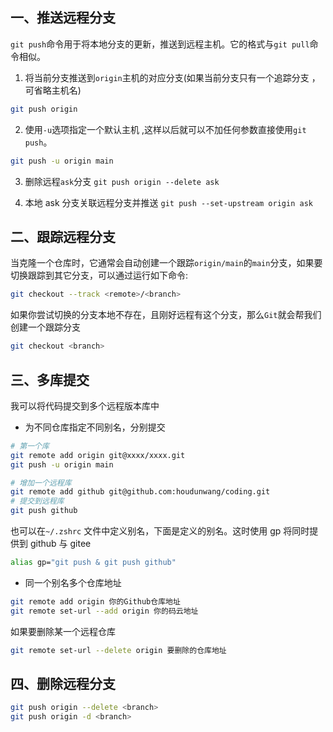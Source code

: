 ## 一、推送远程分支

`git push`命令用于将本地分支的更新，推送到远程主机。它的格式与`git pull`命令相似。

1. 将当前分支推送到`origin`主机的对应分支(如果当前分支只有一个追踪分支 ，可省略主机名)

```bash
git push origin
```

2. 使用`-u`选项指定一个默认主机 ,这样以后就可以不加任何参数直接使用`git push`。

```bash
git push -u origin main
```

3. 删除远程`ask`分支 `git push origin --delete ask`

4. 本地 ask 分支关联远程分支并推送 `git push --set-upstream origin ask`

## 二、跟踪远程分支

当克隆一个仓库时，它通常会自动创建一个跟踪`origin/main`的`main`分支，如果要切换跟踪到其它分支，可以通过运行如下命令:

```bash
git checkout --track <remote>/<branch>
```

如果你尝试切换的分支本地不存在，且刚好远程有这个分支，那么`Git`就会帮我们创建一个跟踪分支

```bash
git checkout <branch>
```

## 三、多库提交

我可以将代码提交到多个远程版本库中

- 为不同仓库指定不同别名，分别提交

```bash
# 第一个库
git remote add origin git@xxxx/xxxx.git
git push -u origin main

# 增加一个远程库
git remote add github git@github.com:houdunwang/coding.git
# 提交到远程库
git push github
```

也可以在`~/.zshrc` 文件中定义别名，下面是定义的别名。这时使用 gp 将同时提供到 github 与 gitee

```bash
alias gp="git push & git push github"
```

- 同一个别名多个仓库地址

```bash
git remote add origin 你的Github仓库地址
git remote set-url --add origin 你的码云地址
```

如果要删除某一个远程仓库

```bash
git remote set-url --delete origin 要删除的仓库地址
```

## 四、删除远程分支

```bash
git push origin --delete <branch>
git push origin -d <branch>
```

